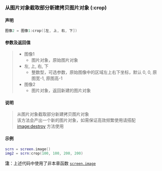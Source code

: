 ### 从图片对象截取部分新建拷贝图片对象 \(**:crop**\)


#### 声明
```lua
图像2 = 图像1:crop([左, 上, 右, 下])
```


#### 参数及返回值
> - 图像1
>   - 图片对象，原始图片对象
> - 左, 上, 右, 下
>   - 整数型，可选参数，原始图像中的区域左上右下坐标，默认 0, 0, 原图宽\-1, 原图高\-1
> - 图像2
>   - 图片对象，返回新建的图片对象


#### 说明
> 从图片对象截取部分新建拷贝图片对象  
> 该方法会产出一个新的图片对象，如需保证高效频繁使用请搭配 [image:destroy](/Handbook/image/_destroy.md) 方法使用  


#### 示例  
```lua
scrn = screen.image()
img2 = scrn:crop(100, 100, 200, 200)
```
**注**：上述代码中使用了非本章函数 [`screen.image`](/Handbook/screen/screen.image.md)

